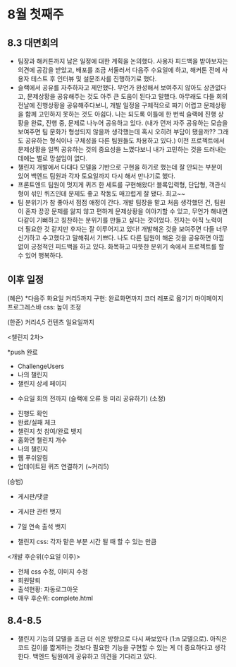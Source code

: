 # 8월 첫째주   
## 8.3 대면회의  
- 팀장과 해커톤까지 남은 일정에 대한 계획을 논의했다. 사용자 피드백을 받아보자는 의견에 공감을 받았고, 배포를 조금 서둘러서 다음주 수요일에 하고, 해커톤 전에 사용자 테스트 후 인터뷰 및 설문조사를 진행하기로 했다.  
- 슬랙에서 공유를 자주하자고 제안했다. 무언가 완성해서 보여주지 않아도 상관없다고, 문제상황을 공유해주는 것도 아주 큰 도움이 된다고 말했다. 아무래도 다들 회의 전날에 진행상황을 공유해주다보니, 개발 일정을 구체적으로 짜기 어렵고 문제상황을 함께 고민하지 못하는 것도 아쉽다. 나는 되도록 이틀에 한 번씩 슬랙에 진행 상황을 완료, 진행 중, 문제로 나누어 공유하고 있다. (내가 먼저 자주 공유하는 모습을 보여주면 팀 문화가 형성되지 않을까 생각했는데 혹시 오히려 부담이 됐을까?? 그래도 공유하는 형식이나 구체성을 다른 팀원들도 차용하고 있다.) 이전 프로젝트에서 문제상황을 일찍 공유하는 것의 중요성을 느꼈다보니 내가 고민하는 것을 드러내는 데에는 별로 망설임이 없다.
- 챌린지 개발에서 다대다 모델을 기반으로 구현을 하기로 했는데 잘 안되는 부분이 있어 백엔드 팀원과 각자 토요일까지 다시 해서 만나기로 했다.  
- 프론트엔드 팀원이 멋지게 퀴즈 한 세트를 구현해왔다! 블록입력형, 단답형, 객관식형이 섞인 퀴즈인데 문제도 좋고 작동도 매끄럽게 잘 됐다. 최고~~  
- 팀 분위기가 참 좋아서 점점 애정이 간다. 개발 팀장을 맡고 처음 생각했던 건, 팀원이 혼자 끙끙 문제를 앓지 않고 편하게 문제상황을 이야기할 수 있고, 무언가 해내면 다같이 기뻐하고 칭찬하는 분위기를 만들고 싶다는 것이었다. 전자는 아직 노력이 더 필요한 것 같지만 후자는 잘 이루어지고 있다! 개발해온 것을 보여주면 다들 너무 신기하고 수고했다고 말해줘서 기쁘다. 나도 다른 팀원이 해온 것을 공유하면 아낌없이 긍정적인 피드백을 하고 있다. 화목하고 따뜻한 분위기 속에서 프로젝트를 할 수 있어 행복하다.

## 이후 일정  
(혜은) 
*다음주 화요일
커리5까지 구현: 완료화면까지 코더 레포로 옮기기
마이페이지 프로그레스바 css: 높이 조정


(한준) 
커리4,5  컨텐츠 일요일까지 

<챌린지 2차>

*push 완료 
- ChallengeUsers 
- 나의 챌린지 
- 챌린지 상세 페이지

* 수요일 회의 전까지 (슬랙에 오류 등 미리 공유하기) 
(소정)
- 진행도 확인
- 완료/실패 체크
- 챌린지 첫 참여/완료 뱃지 
- 홈화면 챌린지 개수 
- 나의 챌린지 
- 웹 푸쉬알림  
- 업데이트된 퀴즈 연결하기 (~커리5) 

(승범)
- 게시판/댓글
- 게시판 관련 뱃지  
- 7일 연속 출석 뱃지 

- 챌린지 css: 각자 맡은 부분 시간 될 때 할 수 있는 만큼  

<개발 후순위(수요일 이후)> 
- 전체 css 수정, 이미지 수정
- 회원탈퇴 
- 출석현황: 자동로그아웃   
- 매우 후순위: complete.html 


## 8.4-8.5  
- 챌린지 기능의 모델을 조금 더 쉬운 방향으로 다시 짜보았다 (1:n 모델으로). 아직은 코드 길이를 짧게하는 것보다 필요한 기능을 구현할 수 있는 게 더 중요하다고 생각한다. 백엔드 팀원에게 공유하고 의견을 기다리고 있다.  
   
